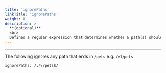 ```yaml
---
title: 'ignorePaths'
linkTitle: 'ignorePaths'
weight: 8
description: >
  **(optional)**
  <br>
  Defines a regular expression that determines whether a path(s) should be ignored. Paths that matches the regular expression will be ignored by the validator.
---
```


---

The following ignores any path that ends in `/pets` e.g. `/v1/pets`

```
ignorePaths: /.*\/pets$/
```
